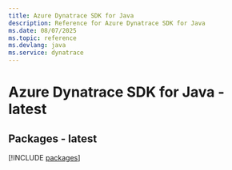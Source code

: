 ```yaml
---
title: Azure Dynatrace SDK for Java
description: Reference for Azure Dynatrace SDK for Java
ms.date: 08/07/2025
ms.topic: reference
ms.devlang: java
ms.service: dynatrace
---
```

# Azure Dynatrace SDK for Java - latest
## Packages - latest
[!INCLUDE [packages](dynatrace-index.md)]